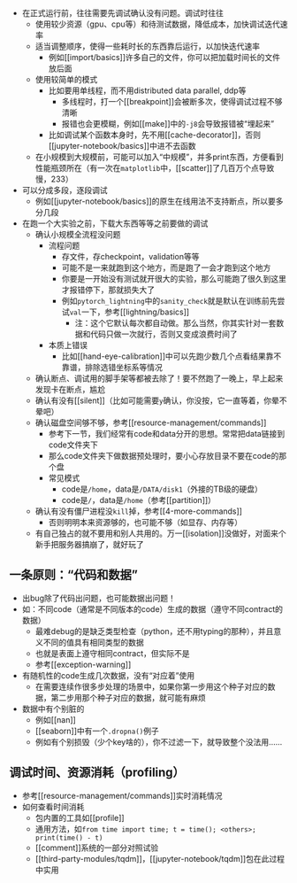 - 在正式运行前，往往需要先调试确认没有问题。调试时往往
  - 使用较少资源（gpu、cpu等）和待测试数据，降低成本，加快调试迭代速率
  - 适当调整顺序，使得一些耗时长的东西靠后运行，以加快迭代速率
    - 例如[[import/basics]]许多自己的文件，你可以把加载时间长的文件放后面
  - 使用较简单的模式
    - 比如要用单线程，而不用distributed data parallel, ddp等
      - 多线程时，打一个[[breakpoint]]会被断多次，使得调试过程不够清晰
      - 报错也会更模糊，例如[[make]]中的`-j8`会导致报错被“埋起来”
    - 比如调试某个函数本身时，先不用[[cache-decorator]]，否则[[jupyter-notebook/basics]]中进不去函数
  - 在小规模到大规模前，可能可以加入“中规模”，并多print东西，方便看到性能瓶颈所在（有一次在`matplotlib`中，[[scatter]]了几百万个点导致慢，233）
- 可以分成多段，逐段调试
  - 例如[[jupyter-notebook/basics]]的原生在线用法不支持断点，所以要多分几段
- 在跑一个大实验之前，下载大东西等等之前要做的调试
  - 确认小规模全流程没问题
    - 流程问题
      - 存文件，存checkpoint，validation等等
      - 可能不是一来就跑到这个地方，而是跑了一会才跑到这个地方
      - 你要是一开始没有测试就开很大的实验，那么可能跑了很久到这里才报错停下，那就损失大了
      - 例如`pytorch_lightning`中的`sanity_check`就是默认在训练前先尝试`val`一下，参考[[lightning/basics]]
        - 注：这个它默认每次都自动做。那么当然，你其实针对一套数据和代码只做一次就行，否则又变成浪费时间了
    - 本质上错误
      - 比如[[hand-eye-calibration]]中可以先跑少数几个点看结果靠不靠谱，排除选错坐标系等情况
  - 确认断点、调试用的脚手架等都被去除了！要不然跑了一晚上，早上起来发现卡在断点，尴尬
  - 确认有没有[[silent]]（比如可能需要`y`确认，你没按，它一直等着，你晕不晕吧）
  - 确认磁盘空间够不够，参考[[resource-management/commands]]
    - 参考下一节，我们经常有code和data分开的思想。常常把data链接到code文件夹下
    - 那么code文件夹下做数据预处理时，要小心存放目录不要在code的那个盘
    - 常见模式
      - code是`/home`，data是`/DATA/disk1`（外接的TB级的硬盘）
      - code是`/`，data是`/home`（参考[[partition]]）
  - 确认有没有僵尸进程没`kill`掉，参考[[4-more-commands]]
    - 否则明明本来资源够的，也可能不够（如显存、内存等）
  - 有自己独占的就不要用和别人共用的。万一[[isolation]]没做好，对面来个新手把服务器搞崩了，就好玩了
## 一条原则：“代码和数据”
- 出bug除了代码出问题，也可能数据出问题！
- 如：不同code（通常是不同版本的code）生成的数据（遵守不同contract的数据）
  - 最难debug的是缺乏类型检查（python，还不用typing的那种），并且意义不同的值具有相同类型的数据
  - 也就是表面上遵守相同contract，但实际不是
  - 参考[[exception-warning]]
- 有随机性的code生成几次数据，没有“对应着”使用
  - 在需要连续作很多步处理的场景中，如果你第一步用这个种子对应的数据，第二步用那个种子对应的数据，就可能有麻烦
- 数据中有个别脏的
  - 例如[[nan]]
  - [[seaborn]]中有一个`.dropna()`例子
  - 例如有个别损毁（少个key啥的），你不过滤一下，就导致整个没法用……
## 调试时间、资源消耗（profiling）
- 参考[[resource-management/commands]]实时消耗情况
- 如何查看时间消耗
  - 包内置的工具如[[profile]]
  - 通用方法，如`from time import time; t = time(); <others>; print(time() - t)`
  - [[comment]]系统的一部分对照试验
  - [[third-party-modules/tqdm]]，[[jupyter-notebook/tqdm]]包在此过程中实用